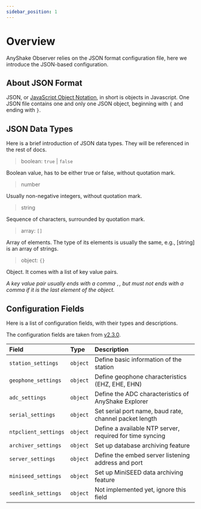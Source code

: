 ```yaml
---
sidebar_position: 1
---
```


# Overview

AnyShake Observer relies on the JSON format configuration file, here we introduce the JSON-based configuration.

## About JSON Format

JSON, or [JavaScript Object Notation](https://en.wikipedia.org/wiki/JSON), in short is objects in Javascript. One JSON file contains one and only one JSON object, beginning with `{` and ending with `}`.

## JSON Data Types

Here is a brief introduction of JSON data types. They will be referenced in the rest of docs.

 > boolean: `true` | `false`

Boolean value, has to be either true or false, without quotation mark.

 > number

Usually non-negative integers, without quotation mark.

 > string

Sequence of characters, surrounded by quotation mark.

 > array: `[]`

Array of elements. The type of its elements is usually the same, e.g., [string] is an array of strings.

 > object: `{}`

Object. It comes with a list of key value pairs.

*A key value pair usually ends with a comma `,`, but must not ends with a comma if it is the last element of the object.*

## Configuration Fields

Here is a list of configuration fields, with their types and descriptions.

The configuration fields are taken from [v2.3.0](https://github.com/anyshake/observer/releases/tag/v2.3.0).

| Field                | Type     | Description                                              |
| :------------------- | :------- | :------------------------------------------------------- |
| `station_settings`   | `object` | Define basic information of the station                  |
| `geophone_settings`  | `object` | Define geophone characteristics (EHZ, EHE, EHN)          |
| `adc_settings`       | `object` | Define the ADC characteristics of AnyShake Explorer      |
| `serial_settings`    | `object` | Set serial port name, baud rate, channel packet length   |
| `ntpclient_settings` | `object` | Define a available NTP server, required for time syncing |
| `archiver_settings`  | `object` | Set up database archiving feature                        |
| `server_settings`    | `object` | Define the embed server listening address and port       |
| `miniseed_settings`  | `object` | Set up MiniSEED data archiving feature                   |
| `seedlink_settings`  | `object` | Not implemented yet, ignore this field                   |
